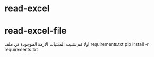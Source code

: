 ﻿# read-excel
# read-excel-file
اولا قم بتثبيت المكتبات الازمة الموجودة في ملف requirements.txt 
pip install -r requirements.txt


